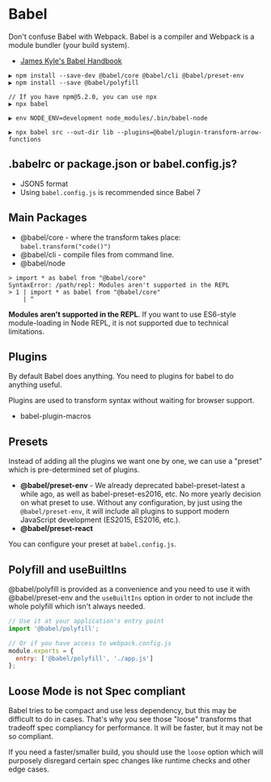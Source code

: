 # Babel

Don't confuse Babel with Webpack. Babel is a compiler and Webpack is a module bundler (your build system).

* [James Kyle's Babel Handbook](https://github.com/thejameskyle/babel-handbook/)

```
▶ npm install --save-dev @babel/core @babel/cli @babel/preset-env
▶ npm install --save @babel/polyfill

// If you have npm@5.2.0, you can use npx
▶ npx babel

▶ env NODE_ENV=development node_modules/.bin/babel-node

▶ npx babel src --out-dir lib --plugins=@babel/plugin-transform-arrow-functions
```

## .babelrc or package.json or babel.config.js?

* JSON5 format
* Using `babel.config.js` is recommended since Babel 7

## Main Packages

* @babel/core - where the transform takes place: `babel.transform("code()")`
* @babel/cli - compile files from command line.
* @babel/node

```
> import * as babel from "@babel/core"
SyntaxError: /path/repl: Modules aren't supported in the REPL
> 1 | import * as babel from "@babel/core"
    | ^
```

**Modules aren't supported in the REPL**. If you want to use ES6-style module-loading in Node REPL, it is not supported due to technical limitations.

## Plugins

By default Babel does anything. You need to plugins for babel to do anything useful.

Plugins are used to transform syntax without waiting for browser support.

* babel-plugin-macros

## Presets

Instead of adding all the plugins we want one by one, we can use a "preset" which is pre-determined set of plugins.

* **@babel/preset-env** - We already deprecated babel-preset-latest a while ago, as well as babel-preset-es2016, etc. No more yearly decision on what preset to use. Without any configuration, by just using the `@babel/preset-env`, it will include all plugins to support modern JavaScript development (ES2015, ES2016, etc.).
* **@babel/preset-react**

You can configure your preset at `babel.config.js`.

## Polyfill and useBuiltIns

@babel/polyfill is provided as a convenience and you need to use it with @babel/preset-env and the `useBuiltIns` option in order to not include the whole polyfill which isn't always needed.

```js
// Use it at your application's entry point
import '@babel/polyfill';

// Or if you have access to webpack.config.js
module.exports = {
  entry: ['@babel/polyfill', './app.js']
};
```

## Loose Mode is not Spec compliant

Babel tries to be compact and use less dependency, but this may be difficult to do in cases. That's why you see those "loose" transforms that tradeoff spec compliancy for performance. It will be faster, but it may not be so compliant.

If you need a faster/smaller build, you should use the `loose` option which will purposely disregard certain spec changes like runtime checks and other edge cases.

